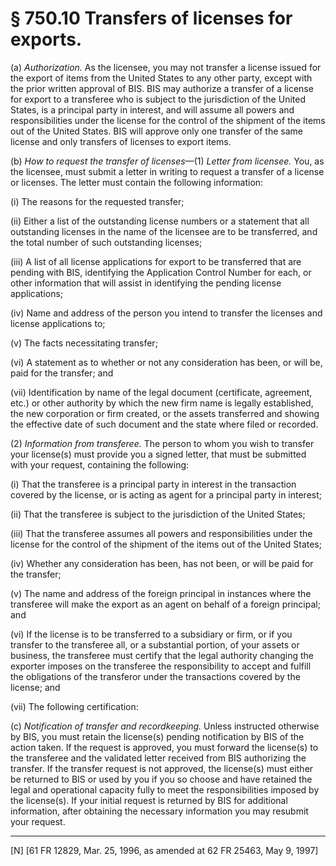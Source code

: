 # § 750.10   Transfers of licenses for exports.

(a) *Authorization.* As the licensee, you may not transfer a license issued for the export of items from the United States to any other party, except with the prior written approval of BIS. BIS may authorize a transfer of a license for export to a transferee who is subject to the jurisdiction of the United States, is a principal party in interest, and will assume all powers and responsibilities under the license for the control of the shipment of the items out of the United States. BIS will approve only one transfer of the same license and only transfers of licenses to export items.


(b) *How to request the transfer of licenses*—(1) *Letter from licensee.* You, as the licensee, must submit a letter in writing to request a transfer of a license or licenses. The letter must contain the following information:


(i) The reasons for the requested transfer;


(ii) Either a list of the outstanding license numbers or a statement that all outstanding licenses in the name of the licensee are to be transferred, and the total number of such outstanding licenses;


(iii) A list of all license applications for export to be transferred that are pending with BIS, identifying the Application Control Number for each, or other information that will assist in identifying the pending license applications;


(iv) Name and address of the person you intend to transfer the licenses and license applications to;


(v) The facts necessitating transfer;


(vi) A statement as to whether or not any consideration has been, or will be, paid for the transfer; and


(vii) Identification by name of the legal document (certificate, agreement, etc.) or other authority by which the new firm name is legally established, the new corporation or firm created, or the assets transferred and showing the effective date of such document and the state where filed or recorded.


(2) *Information from transferee.* The person to whom you wish to transfer your license(s) must provide you a signed letter, that must be submitted with your request, containing the following:


(i) That the transferee is a principal party in interest in the transaction covered by the license, or is acting as agent for a principal party in interest;


(ii) That the transferee is subject to the jurisdiction of the United States;


(iii) That the transferee assumes all powers and responsibilities under the license for the control of the shipment of the items out of the United States;


(iv) Whether any consideration has been, has not been, or will be paid for the transfer;


(v) The name and address of the foreign principal in instances where the transferee will make the export as an agent on behalf of a foreign principal; and


(vi) If the license is to be transferred to a subsidiary or firm, or if you transfer to the transferee all, or a substantial portion, of your assets or business, the transferee must certify that the legal authority changing the exporter imposes on the transferee the responsibility to accept and fulfill the obligations of the transferor under the transactions covered by the license; and


(vii) The following certification:


(c) *Notification of transfer and recordkeeping.* Unless instructed otherwise by BIS, you must retain the license(s) pending notification by BIS of the action taken. If the request is approved, you must forward the license(s) to the transferee and the validated letter received from BIS authorizing the transfer. If the transfer request is not approved, the license(s) must either be returned to BIS or used by you if you so choose and have retained the legal and operational capacity fully to meet the responsibilities imposed by the license(s). If your initial request is returned by BIS for additional information, after obtaining the necessary information you may resubmit your request.



---

[N] [61 FR 12829, Mar. 25, 1996, as amended at 62 FR 25463, May 9, 1997]




